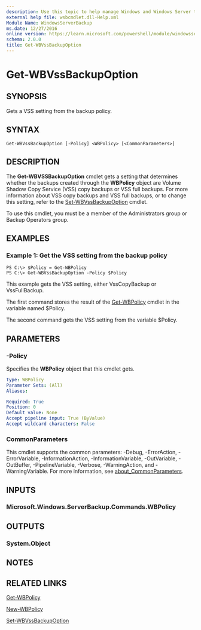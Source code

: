 ```yaml
---
description: Use this topic to help manage Windows and Windows Server technologies with Windows PowerShell.
external help file: wsbcmdlet.dll-Help.xml
Module Name: WindowsServerBackup
ms.date: 12/27/2016
online version: https://learn.microsoft.com/powershell/module/windowsserverbackup/get-wbvssbackupoption?view=windowsserver2025-ps&wt.mc_id=ps-gethelp
schema: 2.0.0
title: Get-WBVssBackupOption
---
```


# Get-WBVssBackupOption

## SYNOPSIS
Gets a VSS setting from the backup policy.

## SYNTAX

```
Get-WBVssBackupOption [-Policy] <WBPolicy> [<CommonParameters>]
```

## DESCRIPTION
The **Get-WBVSSBackupOption** cmdlet gets a setting that determines whether the backups created through the **WBPolicy** object are Volume Shadow Copy Service (VSS) copy backups or VSS full backups.
For more information about VSS copy backups and VSS full backups, or to change this setting, refer to the [Set-WBVssBackupOption](./Set-WBVssBackupOption.md) cmdlet.

To use this cmdlet, you must be a member of the Administrators group or Backup Operators group.

## EXAMPLES

### Example 1: Get the VSS setting from the backup policy
```
PS C:\> $Policy = Get-WBPolicy
PS C:\> Get-WBVssBackupOption -Policy $Policy
```

This example gets the VSS setting, either VssCopyBackup or VssFullBackup.

The first command stores the result of the [Get-WBPolicy](./Get-WBPolicy.md) cmdlet in the variable named $Policy.

The second command gets the VSS setting from the variable $Policy.

## PARAMETERS

### -Policy
Specifies the **WBPolicy** object that this cmdlet gets.

```yaml
Type: WBPolicy
Parameter Sets: (All)
Aliases:

Required: True
Position: 0
Default value: None
Accept pipeline input: True (ByValue)
Accept wildcard characters: False
```

### CommonParameters
This cmdlet supports the common parameters: -Debug, -ErrorAction, -ErrorVariable, -InformationAction, -InformationVariable, -OutVariable, -OutBuffer, -PipelineVariable, -Verbose, -WarningAction, and -WarningVariable. For more information, see [about_CommonParameters](https://go.microsoft.com/fwlink/?LinkID=113216).

## INPUTS

### Microsoft.Windows.ServerBackup.Commands.WBPolicy

## OUTPUTS

### System.Object

## NOTES

## RELATED LINKS

[Get-WBPolicy](./Get-WBPolicy.md)

[New-WBPolicy](./New-WBPolicy.md)

[Set-WBVssBackupOption](./Set-WBVssBackupOption.md)

